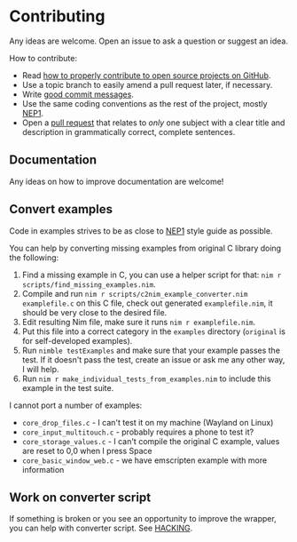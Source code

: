 # Contributing

Any ideas are welcome. Open an issue to ask a question or suggest an idea.

How to contribute:
- Read [how to properly contribute to open source projects on GitHub].
- Use a topic branch to easily amend a pull request later, if necessary.
- Write [good commit messages].
- Use the same coding conventions as the rest of the project, mostly [NEP1].
- Open a [pull request] that relates to _only_ one subject with a clear title and description in grammatically correct, complete sentences.

[how to properly contribute to open source projects on GitHub]: http://gun.io/blog/how-to-github-fork-branch-and-pull-request
[good commit messages]: https://tbaggery.com/2008/04/19/a-note-about-git-commit-messages.html
[pull request]: https://help.github.com/articles/using-pull-requests

## Documentation

Any ideas on how to improve documentation are welcome!

## Convert examples

Code in examples strives to be as close to [NEP1] style guide as possible.

[NEP1]: https://nim-lang.org/docs/nep1.html

You can help by converting missing examples from original C library doing
the following:

1. Find a missing example in C, you can use a helper script for that:
   `nim r scripts/find_missing_examples.nim`.
2. Compile and run `nim r scripts/c2nim_example_converter.nim examplefile.c`
   on this C file, check out generated `examplefile.nim`, it should be very
   close to the desired file.
3. Edit resulting Nim file, make sure it runs `nim r examplefile.nim`.
4. Put this file into a correct category in the `examples` directory
   (`original` is for self-developed examples).
5. Run `nimble testExamples` and make sure that your example passes the test.
   If it doesn't pass the test, create an issue or ask me any other way, I will
   help.
6. Run `nim r make_individual_tests_from_examples.nim` to include this example
   in the test suite.

I cannot port a number of examples:
* `core_drop_files.c` - I can't test it on my machine (Wayland on Linux)
* `core_input_multitouch.c` - probably requires a phone to test it?
* `core_storage_values.c` - I can't compile the original C example, values
  are reset to 0,0 when I press Space
* `core_basic_window_web.c` - we have emscripten example with more information

## Work on converter script

If something is broken or you see an opportunity to improve the wrapper, you
can help with converter script. See [HACKING](HACKING.md).
